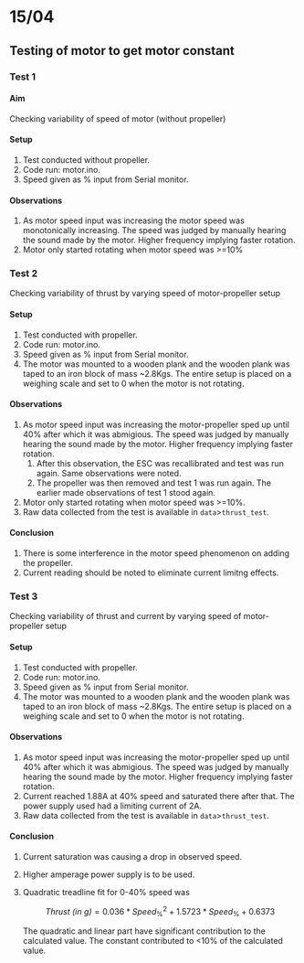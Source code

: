 # 15/04

## Testing of motor to get motor constant

### Test 1
#### Aim 
Checking variability of speed of motor (without propeller)
#### Setup
1. Test conducted without propeller. 
2. Code run: motor.ino. 
3. Speed given as % input from Serial monitor.
#### Observations
1. As motor speed input was increasing the motor speed was monotonically increasing. The speed was judged by manually hearing the sound made by the motor. Higher frequency implying faster rotation.
2. Motor only started rotating when motor speed was >=10%

### Test 2

Checking variability of thrust by varying speed of motor-propeller setup
#### Setup
1. Test conducted with propeller. 
2. Code run: motor.ino. 
3. Speed given as % input from Serial monitor.
4. The motor was mounted to a wooden plank and the wooden plank was taped to an iron block of mass ~2.8Kgs. The entire setup is placed on a weighing scale and set to 0 when the motor is not rotating.
#### Observations
1. As motor speed input was increasing the motor-propeller sped up until 40% after which it was abmigious. The speed was judged by manually hearing the sound made by the motor. Higher frequency implying faster rotation.
    1. After this observation, the ESC was recallibrated and test was run again. Same observations were noted.
    2. The propeller was then removed and test 1 was run again. The earlier made observations of test 1 stood again.
2. Motor only started rotating when motor speed was >=10%.
3. Raw data collected from the test is available in `data`>`thrust_test`.

#### Conclusion
1. There is some interference in the motor speed phenomenon on adding the propeller.
2. Current reading should be noted to eliminate current limitng effects.

### Test 3

Checking variability of thrust and current by varying speed of motor-propeller setup
#### Setup
1. Test conducted with propeller. 
2. Code run: motor.ino. 
3. Speed given as % input from Serial monitor.
4. The motor was mounted to a wooden plank and the wooden plank was taped to an iron block of mass ~2.8Kgs. The entire setup is placed on a weighing scale and set to 0 when the motor is not rotating.
#### Observations
1. As motor speed input was increasing the motor-propeller sped up until 40% after which it was abmigious. The speed was judged by manually hearing the sound made by the motor. Higher frequency implying faster rotation.
2. Current reached 1.88A at 40% speed and saturated there after that. The power supply used had a limiting current of 2A.
3. Raw data collected from the test is available in `data`>`thrust_test`.

#### Conclusion
1. Current saturation was causing a drop in observed speed.
2. Higher amperage power supply is to be used.
3. Quadratic treadline fit for 0-40% speed was 

    $$\textit{Thrust (in g)} = 0.036*\textit{Speed}_{\%}^2 + 1.5723*\textit{Speed}_{\%}+0.6373$$ 

    The quadratic and linear part have significant contribution to the calculated value. The constant contributed to <10\% of the calculated value.


